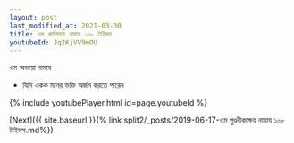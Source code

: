 ```yaml
---
layout: post
last_modified_at: 2021-03-30
title: ওম কাপিলায় নামায ১০৮ টাইমস
youtubeId: Jq2KjVV9mOU
---
```

 
 
 ওম অভ্যয়া নামায  
 
 -  যিনি একক মনের ভক্তি অর্জন করতে পারেন 
 
  
 
  
 
 
 
 
 
 


{% include youtubePlayer.html id=page.youtubeId %}
 
[Next]({{ site.baseurl }}{% link  split2/_posts/2019-06-17-ওম পুণ্ডরীকাক্ষয় নামায ১০৮ টাইমস.md%})
 
